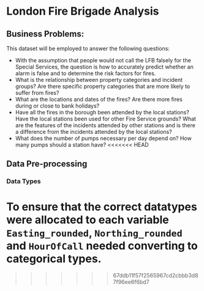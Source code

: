 # London Fire Brigade Analysis

## Business Problems:
This dataset will be employed to answer the following questions:
* With the assumption that people would not call the LFB falsely for the Special Services, the question is how to accurately predict whether an alarm is false and to determine the risk factors for fires. 
* What is the relationship between property categories and incident groups? Are there specific property categories that are more likely to suffer from fires?
* What are the locations and dates of the fires? Are there more fires during or close to bank holidays?
* Have all the fires in the borough been attended by the local stations? Have the local stations been used for other Fire Service grounds? What are the features of the incidents attended by other stations and is there a difference from the incidents attended by the local stations?
* What does the number of pumps necessary per day depend on? How many pumps should a station have?
<<<<<<< HEAD


## Data Pre-processing
### Data Types
To ensure that the correct datatypes were allocated to each variable `Easting_rounded`, 
`Northing_rounded` and `HourOfCall` needed converting to categorical types.
=======
>>>>>>> 67ddb11f57f2565967cd2cbbb3d87f96ee6f6bd7
